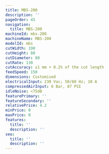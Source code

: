 ```yaml
---
title: MBS-200
description: ''
pageOrder: 45
navigation:
  title: MBS-200
machineId: mbs-200
machineName: MBS-200
modelId: mbs
cutWidth: 190
cutHeight: 80
cutDiameter: 80
cutRate: 130
cutAccuracy: ±1 mm + 0.2% of the cut length
feedSpeed: 150
dimensions: Customised
electricalInput: 230 Vac; 50/60 Hz; 10 A
compressedAirInput: 6 Bar, 87 PSI
idleNoise: <75dB
featurePrimary: ''
featureSecondary: ''
relativePrice: 4.2
minPrice: 0
maxPrice: 0
features:
  title: ''
  description: ''
seo:
  title: ''
  description: ''
---
```

